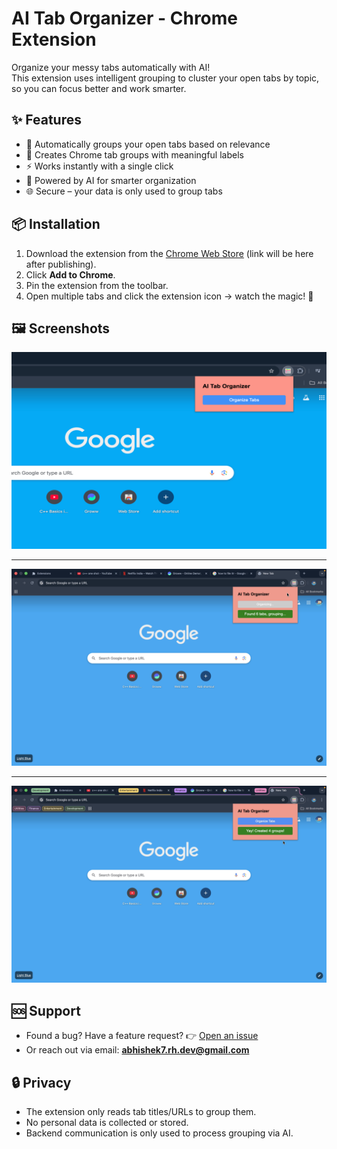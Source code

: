 # AI Tab Organizer - Chrome Extension

Organize your messy tabs automatically with AI!  
This extension uses intelligent grouping to cluster your open tabs by topic, so you can focus better and work smarter.


## ✨ Features
- 🔄 Automatically groups your open tabs based on relevance  
- 📂 Creates Chrome tab groups with meaningful labels  
- ⚡ Works instantly with a single click  
- 🧠 Powered by AI for smarter organization  
- 🌐 Secure – your data is only used to group tabs  


## 📦 Installation
1. Download the extension from the [Chrome Web Store](https://chrome.google.com/webstore) (link will be here after publishing).  
2. Click **Add to Chrome**.  
3. Pin the extension from the toolbar.  
4. Open multiple tabs and click the extension icon → watch the magic! 🎉  


## 🖼️ Screenshots
![image alt](https://github.com/AbhishekRH/tab-organizer-frontend/blob/f929846147bbc39131f07e91cd86a0929c7d59ea/tab-organizer-SS1.png)

---

![image alt](https://github.com/AbhishekRH/tab-organizer-frontend/blob/f929846147bbc39131f07e91cd86a0929c7d59ea/tab-organizer-SS2.png)

---

![image alt](https://github.com/AbhishekRH/tab-organizer-frontend/blob/f929846147bbc39131f07e91cd86a0929c7d59ea/tab-organizer-SS3.png)


## 🆘 Support
- Found a bug? Have a feature request? 👉 [Open an issue](https://github.com/AbhishekRH/tab-organizer-frontend/issues)  
- Or reach out via email: **abhishek7.rh.dev@gmail.com**  


## 🔒 Privacy
- The extension only reads tab titles/URLs to group them.  
- No personal data is collected or stored.  
- Backend communication is only used to process grouping via AI.  

